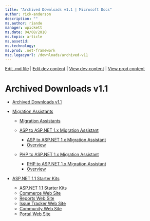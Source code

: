 ```yaml
---
title: "Archived Downloads v1.1 | Microsoft Docs"
author: rick-anderson
description: ""
ms.author: riande
manager: wpickett
ms.date: 04/08/2010
ms.topic: article
ms.assetid: 
ms.technology: 
ms.prod: .net-framework
msc.legacyurl: /downloads/archived-v11
---
```

[Edit .md file](C:\Projects\msc\dev\Msc.Www\Web.ASP\App_Data\github\downloads\index.md) | [Edit dev content](http://www.aspdev.net/umbraco#/content/content/edit/36257) | [View dev content](http://docs.aspdev.net/tutorials/downloads/archived-v11/index.html) | [View prod content](http://www.asp.net/downloads/archived-v11)

Archived Downloads v1.1
====================
- [Archived Downloads v1.1](overview.md)
- [Migration Assistants](migration-assistants/index.md)

    - [Migration Assistants](migration-assistants/overview.md)
    - [ASP to ASP.NET 1.x Migration Assistant](migration-assistants/asp-to-aspnet/index.md)

        - [ASP to ASP.NET 1.x Migration Assistant](migration-assistants/asp-to-aspnet/overview.md)
        - [Overview](migration-assistants/asp-to-aspnet/overview.md)
    - [PHP to ASP.NET 1.x Migration Assistant](migration-assistants/php-to-aspnet/index.md)

        - [PHP to ASP.NET 1.x Migration Assistant](migration-assistants/php-to-aspnet/overview.md)
        - [Overview](migration-assistants/php-to-aspnet/overview.md)
- [ASP.NET 1.1 Starter Kits](starter-kits/index.md)

    - [ASP.NET 1.1 Starter Kits](starter-kits/overview.md)
    - [Commerce Web Site](starter-kits/commerce.md)
    - [Reports Web Site](starter-kits/reports.md)
    - [Issue Tracker Web Site](starter-kits/issue-tracker.md)
    - [Community Web Site](starter-kits/community.md)
    - [Portal Web Site](starter-kits/portal.md)
